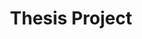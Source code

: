 ---
layout: post
title: Thesis Project
name: thesis_project
img: Thesis.png
alt: image-alt
description: "There be germs!"
image_items: [
    {
        title: quarantine deployment,
        img: QDA_1.png,
        description: "Globalization has deteriorated over-all health through jet travel, modern medicine and ‘clean’ obsession. Antibiotics have become obsolete and deadly superbugs manifest in hospitals. Society is handicapped and more susceptible to the spread of disease. With the spread of afflictions imminent, how can an aggressive response to contagious diseases affect the immune system of London?
Dropped in as an independent system providing all life support for infected persons, the quarantine deployment agency responds to contagious diseases. London’s parks become the possible sites for deployment centered on the source of contamination. The quarantine acts as a virus changing the urban topography of the park. It spreads, growing and expanding, mutating in response to the city’s needs. Completely independent of London; it is self-regulating, providing its own life support and infrastructure. The temporary plug-in nature of the facility allows for flexibility to integrate the infected populous. 
Civil liberties are surrendered and all amiable rights are disbanded as infected individuals enter the facility. No longer an individual, the contagion itself becomes ones identity. The system supports life until the contagions destruction or its overtaking of the host resulting in death. The deployment agency maintains London’s immune system through a cleansing of the population. The life of the viral architecture is based on the occupant and in defending the city from further spread of disease it in fact destroys itself."
    },
    {
        img: QDA_2.png,
        description: "Phase 1 Deployment- Central Spire Structure/Life Support"
    },
    {
        img: QDA_3.png,
        description: "Central Spire being deployed by CH-47 Chinook Helicopter"
    },
    {
        img: QDA_4.png,
        description: "Central Spire Structure/Life Support Plan"
    },
    {
        img: QDA_5.png,
        description: ""
    },
    {
        img: QDA_6.png,
        description: "Central Spire and Pods Quarantine"
    },
    {
        img: QDA_7.png,
        description: "Pod Gills-Ventilation through a filtered breathing system"
    },
    {
        img: QDA_8.png,
        description: "Quarantine master plan- Pods and their link to medical spaces"
    },
    {
        img: QDA_9.png,
        description: ""
    },
    {
        img: QDA_10.png,
        description: "Quarantine/Medical Section"
    },
    {
        img: QDA_11.png,
        description: "Deployed Quarantine in Hyde Park"
    },
    {
        img: QDA_12.png,
        description: "Pod Section"
    },
    {
        img: QDA_13.png,
        description: "Infection Quarantine Testing Hive"
    },
    {
        img: QDA_14.png,
        description: "Pod Plan"
    },
    {
        img: QDA_15.png,
        description: "Quarantine Components and Relationship to Patient"
    },
    {
        img: QDA_16.png,
        description: ""
    },
    {
        img: QDA_17.png,
        description: "Inside Quarantine Hive"
    },
    
]
---